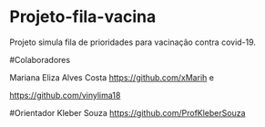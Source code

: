 # Projeto-fila-vacina
Projeto simula fila de prioridades para vacinação contra covid-19.

#Colaboradores 

Mariana Eliza Alves Costa
https://github.com/xMarih
e

https://github.com/vinylima18


#Orientador
Kleber Souza
https://github.com/ProfKleberSouza

